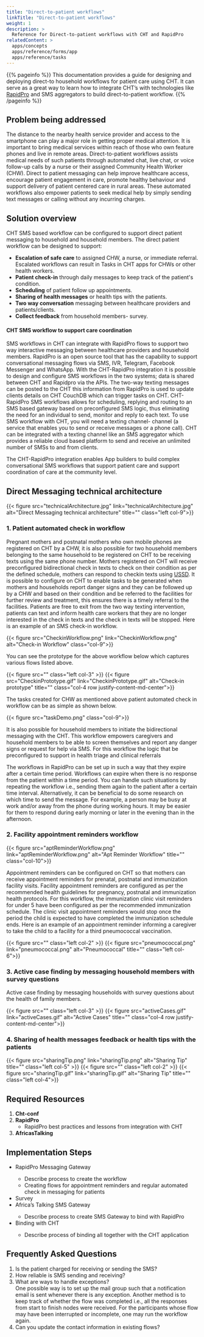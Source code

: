 ```yaml
---
title: "Direct-to-patient workflows"
linkTitle: "Direct-to-patient workflows"
weight: 1
description: >
  Reference for Direct-to-patient workflows with CHT and RapidPro
relatedContent: >
  apps/concepts
  apps/reference/forms/app
  apps/reference/tasks
---
```


{{% pageinfo %}}
This documentation provides a guide for designing and deploying direct-to household workflows for patient care using CHT. It can serve as a great way to learn how to integrate CHT’s with technologies like [RapidPro](https://docs.communityhealthtoolkit.org/apps/features/integrations/rapidpro/) and SMS aggregators  to build direct-to-patient workflow.
{{% /pageinfo %}}


## Problem being addressed
The distance to the nearby health service provider and access to the smartphone can play a major role in getting proper medical attention. It is important to bring medical services within reach of those who own feature phones and live in remote areas. Direct-to-patient workflows assists medical needs of such patients through automated chat, live chat, or voice follow-up calls by a nurse or their assigned Community Health Worker (CHW). Direct to patient messaging can help improve healthcare access, encourage patient engagement in care, promote healthy behaviour and support delivery of patient centered care in rural areas. These automated workflows also empower patients to seek medical help by simply sending text messages or calling without any incurring charges.

## Solution overview
CHT SMS based workflow can be configured to support direct patient messaging to household and household members. The direct patient workflow can be designed to support:
<ul>
<li> <strong>Escalation of safe care</strong> to assigned CHW, a nurse, or immediate referral. Escalated workflows can result in Tasks in CHT apps for CHWs or other health workers.</li>
<li><strong>Patient check-in</strong> through daily messages to keep track of the patient's  condition.</li>
<li><strong>Scheduling</strong> of patient follow up appointments.</li>
<li><strong>Sharing of health messages</strong> or health tips with the patients.</li>
<li><strong>Two way conversation</strong> messaging between healthcare providers and patients/clients.</li>
<li><strong>Collect feedback</strong> from household members- survey.</li>
</ul>

#### CHT SMS workflow to support care coordination
SMS workflows in CHT can integrate with RapidPro flows to support two way interactive messaging between healthcare providers and household members. RapidPro is an open source tool that has the capability to support conversational messaging flows via SMS, IVR, Telegram, Facebook Messenger and WhatsApp. With the CHT-RapidPro integration it is possible to design and configure SMS workflows in the two systems; data is shared between CHT and Rapidpro via the APIs. The two-way texting messages can be posted to the CHT this information from RapidPro is used to update clients details on CHT CouchDB which can trigger tasks on CHT. CHT-RapidPro SMS workflows allows for scheduling, replying and routing to an SMS based gateway based on preconfigured SMS logic, thus eliminating the need for an individual to send, monitor and reply to each text. To use SMS workflow with CHT, you will need a texting channel- channel (a service that enables you to send or receive messages or a phone call). CHT can be integrated with a texting channel like an SMS aggregator which provides a reliable cloud based platform to send and receive an unlimited number of SMSs to and from clients.

The CHT-RapidPro integration enables App builders to build complex conversational SMS workflows that support patient care and support coordination of care at the community level.

 ## Direct Messaging technical architecture

{{< figure src="technicalArchitecture.jpg"  link="technicalArchitecture.jpg" alt="Direct Messaging technical architecture" title="" class="left col-9">}}
### 1. Patient automated check in workflow
Pregnant mothers and postnatal mothers who own mobile phones are registered on CHT by a CHW, it is also possible for two  household members belonging to the same household to be registered on CHT to be receiving texts using the same phone number. Mothers registered on CHT will receive preconfigured bidirectional check in texts to check on their condition as per the defined schedule, mothers can respond to checkin texts using [USSD](https://en.wikipedia.org/wiki/Unstructured_Supplementary_Service_Data). It is possible to configure on CHT to enable tasks to be generated when mothers and households report danger signs and they can be followed up by a CHW and based on their condition and be referred to the facilities for further review and treatment, this ensures there is a timely referral to the facilities. Patients are free to exit from the two way texting intervention, patients can text and inform health care workers that they are no longer interested in the check in texts and the check in texts will be stopped. Here is an example of an SMS check-in workflow.

{{< figure src="CheckinWorkflow.png" link="CheckinWorkflow.png" alt="Check-in Workflow" class="col-9">}}

You can see the prototype for the above workflow below which captures various flows listed above.

{{< figure src="" class="left col-3" >}}
{{< figure src="CheckinPrototype.gif" link="CheckinPrototype.gif" alt="Check-in prototype" title="" class="col-4 row justify-content-md-center">}}

The tasks created for CHW as mentioned above patient automated check in workflow can be as simple as shown below.

{{< figure src="taskDemo.png" class="col-9">}}

It is also possible for household members to initiate the bidirectional messaging with the CHT. This workflow empowers caregivers and household members to be able to screen themselves  and report any danger signs or request for help via SMS. For this workflow the logic that be preconfigured to support in health triage and clinical referrals

The workflows in RapidPro can be set up in such a way that they expire after a certain time period. Workflows can expire when there is no response from the patient within a time period. You can handle such situations by repeating the workflow i.e., sending them again to the patient after a certain time interval. Alternatively, it can be beneficial to do some research on which time to send the message. For example, a person may be busy at work and/or away from the phone during working hours. It may be easier for them to respond during early morning or later in the evening than in the afternoon.


### 2. Facility appointment reminders workflow

{{< figure src="aptReminderWorkflow.png"  link="aptReminderWorkflow.png" alt="Apt Reminder Workflow" title="" class="col-10">}}

Appointment reminders can be configured on CHT so that mothers can receive appointment reminders for prenatal, postnatal and immunization facility visits. Facility appointment reminders are configured as per the recommended health guidelines for pregnancy, postnatal and immunization health protocols. For this workflow, the immunization clinic visit reminders for under 5 have been configured as per the recommended immunization schedule. The clinic visit appointment reminders would stop once the period the child is expected to have completed the immunization schedule ends. Here is an example of an appointment reminder informing a caregiver to take the child to a facility for a third pneumococcal vaccination.

{{< figure src="" class="left col-2" >}}
{{< figure src="pneumococcal.png" link="pneumococcal.png" alt="Pneumococcal" title="" class="left col-6">}}


### 3. Active case finding by messaging household members with survey questions

Active case finding by messaging households with survey questions about the health of family members.

{{< figure src="" class="left col-3" >}}
{{< figure src="activeCases.gif" link="activeCases.gif" alt="Active Cases" title="" class="col-4 row justify-content-md-center">}}

### 4. Sharing of health messages feedback or health tips with the patients

{{< figure src="sharingTip.png" link="sharingTip.png" alt="Sharing Tip" title="" class="left col-5" >}}
{{< figure src="" class="left col-2" >}}
{{< figure src="sharingTip.gif" link="sharingTip.gif" alt="Sharing Tip" title="" class="left col-4">}}


## Required Resources
<ol>
<li><strong>Cht-conf </strong>
<li><strong>RapidPro </strong>
  <ul>
  <li>RapidPro best practices and lessons from integration with CHT
  </li>
  </ul>
  <li><strong>AfricasTalking</strong></li>
</ol>

## Implementation Steps
<ul>
    <li>RapidPro Messaging Gateway </li>
    <ul>
      <li>Describe process to create the workflow </li>
      <li>Creating flows for appointment reminders and regular automated check in messaging for patients </li>
    </ul>
    <li>Survey</li>
    <li>Africa’s Talking SMS Gateway</li>
      <ul>
    	 <li>Describe process to create SMS Gateway to bind with RapidPro</li>
      </ul>
    <li>Binding with CHT</li>
    <ul>
      <li>Describe process of binding all together with the CHT application</li>
    </ul>
</ul>


## Frequently Asked Questions
<ol>
  <li> Is the patient charged for receiving or sending the SMS?</li>
  <li> How reliable is SMS sending and receiving?</li>
  <li> What are ways to handle exceptions?</li>
  One possible way is to set up the mail group such that a notification email is sent whenever there is any exception. Another method is to keep track of whether the flow was completed i.e., all the responses from start to finish nodes were received. For the participants whose flow may have been interrupted or incomplete, one may run the workflow again.
  <li>Can you update the contact information in existing flows?</li>
</ol>
